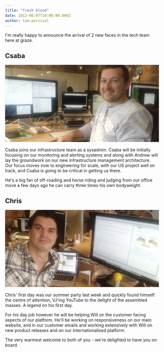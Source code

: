 ```yaml
---
title: "fresh blood"
date: 2013-06-07T10:00:00.000Z
author: tom-percival
---
```


I'm really happy to announce the arrival of 2 new faces in the tech team here at graze.

## Csaba

![Csaba](/content/images/2014/Apr/photo-csaba.jpg)

Csaba joins our infrastructure team as a sysadmin. Csaba will be initially focusing on our monitoring and alerting systems and along with Andrew will lay the groundwork on our new infrastructure management architecture.  Our focus moves now to engineering for scale, with our US project well on track, and Csaba is going to be critical in getting us there.

He's a big fan of off-roading and horse riding and judging from our office move a few days ago he can carry three times his own bodyweight.

## Chris

![Chris](/content/images/2014/Apr/photo-chris.jpg)

Chris' first day was our summer party last week and quickly found himself the centre of attention, VJ'ing YouTube to the delight of the assembled masses. A legend on his first day.

For his day job however he will be helping Will on the customer facing aspects of our platform.  He'll be working on responsiveness on our main website, and in our customer emails and working extensively with Will on new product releases and on our internationalised platform.

The very warmest welcome to both of you - we're delighted to have you on board.

